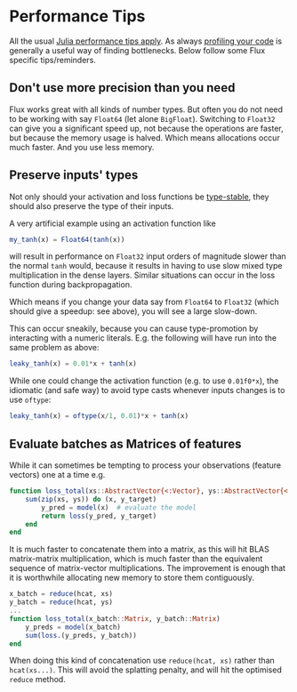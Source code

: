 # Performance Tips

All the usual [Julia performance tips apply](https://docs.julialang.org/en/v1/manual/performance-tips/).
As always [profiling your code](https://docs.julialang.org/en/v1/manual/profile/#Profiling-1) is generally a useful way of finding bottlenecks.
Below follow some Flux specific tips/reminders.

## Don't use more precision than you need

Flux works great with all kinds of number types.
But often you do not need to be working with say `Float64` (let alone `BigFloat`).
Switching to `Float32` can give you a significant speed up,
not because the operations are faster, but because the memory usage is halved.
Which means allocations occur much faster.
And you use less memory.

## Preserve inputs' types

Not only should your activation and loss functions be [type-stable](https://docs.julialang.org/en/v1/manual/performance-tips/#Write-%22type-stable%22-functions-1),
they should also preserve the type of their inputs.

A very artificial example using an activation function like

```julia
my_tanh(x) = Float64(tanh(x))
```

will result in performance on `Float32` input orders of magnitude slower than the normal `tanh` would,
because it results in having to use slow mixed type multiplication in the dense layers.
Similar situations can occur in the loss function during backpropagation.

Which means if you change your data say from `Float64` to `Float32` (which should give a speedup: see above),
you will see a large slow-down.

This can occur sneakily, because you can cause type-promotion by interacting with a numeric literals.
E.g. the following will have run into the same problem as above:

```julia
leaky_tanh(x) = 0.01*x + tanh(x)
```

While one could change the activation function (e.g. to use `0.01f0*x`), the idiomatic (and safe way)  to avoid type casts whenever inputs changes is to use `oftype`:

```julia
leaky_tanh(x) = oftype(x/1, 0.01)*x + tanh(x)
```

## Evaluate batches as Matrices of features

While it can sometimes be tempting to process your observations (feature vectors) one at a time
e.g.

```julia
function loss_total(xs::AbstractVector{<:Vector}, ys::AbstractVector{<:Vector})
    sum(zip(xs, ys)) do (x, y_target)
        y_pred = model(x)  # evaluate the model
        return loss(y_pred, y_target)
    end
end
```

It is much faster to concatenate them into a matrix,
as this will hit BLAS matrix-matrix multiplication, which is much faster than the equivalent sequence of matrix-vector multiplications.
The improvement is enough that it is worthwhile allocating new memory to store them contiguously.

```julia
x_batch = reduce(hcat, xs)
y_batch = reduce(hcat, ys)
...
function loss_total(x_batch::Matrix, y_batch::Matrix)
    y_preds = model(x_batch)
    sum(loss.(y_preds, y_batch))
end
```

When doing this kind of concatenation use `reduce(hcat, xs)` rather than `hcat(xs...)`.
This will avoid the splatting penalty, and will hit the optimised `reduce` method.
